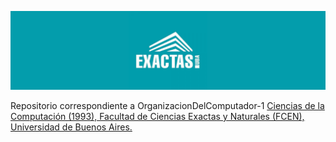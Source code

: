 ![Logo](Logo.png)

Repositorio correspondiente a OrganizacionDelComputador-1 [Ciencias de la Computación (1993), Facultad de Ciencias Exactas y Naturales (FCEN), Universidad de Buenos Aires.
](https://computacion.dc.uba.ar/plan-de-estudios-1993/)
